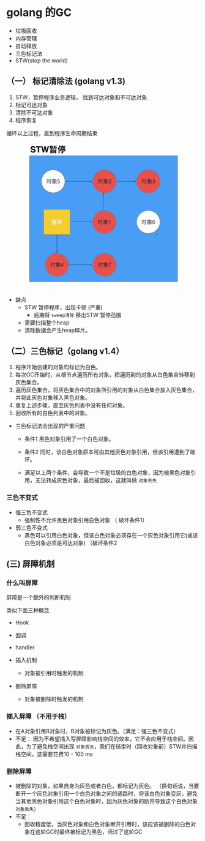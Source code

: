 # golang 的GC
- 垃圾回收
- 内存管理
- 自动释放
- 三色标记法
- STW(stop the world)
## （一） 标记清除法 (golang v1.3)
1. STW，暂停程序业务逻辑， 找到可达对象和不可达对象
2. 标记可达对象
3. 清除不可达对象
4. 程序恢复

循环以上过程，直到程序生命周期结束

![mas](./markAndSweep.png)

- 缺点
    - STW 暂停程序，出现卡顿 (严重)
        - 后期将 `sweep清除` 移出STW 暂停范围
    - 需要扫描整个heap
    - 清除数据会产生heap碎片。
## （二）三色标记（golang v1.4）

1. 程序开始创建的对象均标记为白色。
2. 每次GC开始时，从根节点遍历所有对象，把遍历到的对象从白色集合转移到灰色集合。
3. 遍历灰色集合，将灰色集合中的对象所引用的对象从白色集合放入灰色集合，并将此灰色对象移入黑色对象。
4. 重复上述步骤，直至灰色列表中没有任何对象。
5. 回收所有的白色列表中的对象。

- 三色标记法会出现的严重问题
    - 条件1 黑色对象引用了一个白色对象。
    - 条件2 同时，该白色对象原本可由其他灰色对象引用，但该引用遭到了破坏。

    - 满足以上两个条件，会导致一个不是垃圾的白色对象，因为被黑色对象引用，无法转成灰色对象，最后被回收，这就叫做 `对象丢失`

### 三色不变式
- 强三色不变式
    - 强制性不允许黑色对象引用白色对象 （ 破坏条件1）
- 弱三色不变式
    - 黑色可以引用白色对象，但该白色对象必须存在一个灰色对象引用它(或该白色对象必须是可达对象) （破坏条件2

## (三) 屏障机制

### 什么叫屏障
屏障是一个额外的判断机制

类似下面三种概念
- Hook
- 回调
- handler

- 插入机制
    - 对象被引用时触发的机制
- 删除屏障
    - 对象被删除时触发的机制

### 插入屏障 （不用于栈）
- 在A对象引用B对象时，B对象被标记为灰色。（满足：强三色不变式）
- 不足： 因为不希望插入写屏障影响栈空间的效率，它不会应用于栈空间。因此，为了避免栈空间出现 `对象丢失`，我们在结束时（回收对象前）STW并扫描栈空间，这需要花费10 - 100 ms

### 删除屏障
- 被删除的对象，如果自身为灰色或者白色，都标记为灰色。
（换句话说，当要断开一个灰色对象引用一个白色对象之间的通路时，将该白色对象变灰，避免当其他黑色对象引用这个白色对象时，因为灰色对象的断开导致这个白色对象 `对象丢失`）
- 不足：
    - 回收精度低，当灰色对象和白色对象断开引用时，该应该被删除的白色对象在这轮GC时最终被标记为黑色，活过了这轮GC

### 